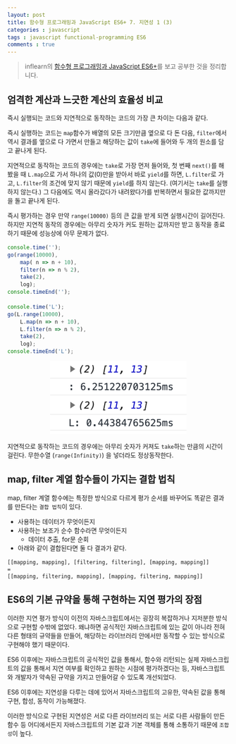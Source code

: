```yaml
---
layout: post
title: 함수형 프로그래밍과 JavaScript ES6+ 7. 지연성 1 (3)
categories : javascript
tags : javascript functional-programming ES6
comments : true
---
```


> inflearn의 [함수형 프로그래밍과 JavaScript ES6+](https://www.inflearn.com/course/functional-es6)를 보고 공부한 것을 정리합니다.

## 엄격한 계산과 느긋한 계산의 효율성 비교

즉시 실행되는 코드와 지연적으로 동작하는 코드의 가장 큰 차이는 다음과 같다.

즉시 실행하는 코드는 `map`함수가 배열의 모든 크기만큼 옆으로 다 돈 다음, `filter`에서 역시 결과를 옆으로 다 가면서 만들고 해당하는 값이 `take`에 들어와 두 개의 원소를 담고 끝나게 된다.

지연적으로 동작하는 코드의 경우에는 `take`로 가장 먼저 들어와, 첫 번째 `next()`를 해 봤을 때 `L.map`으로 가서 하나의 값(0)만을 받아서 바로 `yield`를 하면, `L.filter`로 가고, `L.filter`의 조건에 맞지 않기 때문에 `yield`를 하지 않는다. (여기서는 `take`를 실행하지 않는다.) 그 다음에도 역시 올라갔다가 내려왔다가를 반복하면서 필요한 값까지만을 돌고 끝나게 된다.

즉시 평가하는 경우 만약 `range(10000)` 등의 큰 값을 받게 되면 실행시간이 길어진다. 하지만 지연적 동작의 경우에는 아무리 숫자가 커도 원하는 값까지만 받고 동작을 종료하기 때문에 성능상에 아무 문제가 없다.

```javascript
console.time('');
go(range(10000),
    map( n => n + 10),
    filter(n => n % 2),
    take(2),
    log);
console.timeEnd('');

console.time('L');
go(L.range(10000),
    L.map(n => n + 10),
    L.filter(n => n % 2),
    take(2),
    log);
console.timeEnd('L');
```

<center>
   <figure>
   <img src="/assets/post-img/javascript/jsfunctional9-image1.png" alt="views">
   <figcaption></figcaption>
   </figure>
</center>

지연적으로 동작하는 코드의 경우에는 아무리 숫자가 커져도 `take`하는 만큼의 시간이 걸린다. 무한수열 (`range(Infinity)`) 을 넣더라도 정상동작한다.

## map, filter 계열 함수들이 가지는 결합 법칙

map, filter 계열 함수에는 특정한 방식으로 다르게 평가 순서를 바꾸어도 똑같은 결과를 만든다는 `결합 법칙`이 있다.

- 사용하는 데이터가 무엇이든지
- 사용하는 보조가 순수 함수라면 무엇이든지
  - 데이터 추출, for문 순회
- 아래와 같이 결합된다면 둘 다 결과가 같다.

```
[[mapping, mapping], [filtering, filtering], [mapping, mapping]]
=
[[mapping, filtering, mapping], [mapping, filtering, mapping]]
```

## ES6의 기본 규약을 통해 구현하는 지연 평가의 장점

이러한 지연 평가 방식이 이전의 자바스크립트에서는 굉장히 복잡하거나 지저분한 방식으로 구현할 수밖에 없었다. 왜냐하면 공식적인 자바스크립트에 있는 값이 아니라 전혀 다른 형태의 규약들을 만들어, 해당하는 라이브러리 안에서만 동작할 수 있는 방식으로 구현해야 했기 때문이다.

ES6 이후에는 자바스크립트의 공식적인 값을 통해서, 함수와 리턴되는 실제 자바스크립트의 값을 통해서 지연 여부를 확인하고 원하는 시점에 평가하겠다는 등, 자바스크립트와 개발자가 약속된 규약을 가지고 만들어갈 수 있도록 개선되었다.

ES6 이후에는 지연성을 다루는 데에 있어서 자바스크립트의 고유한, 약속된 값을 통해 구현, 합성, 동작이 가능해졌다.

이러한 방식으로 구현된 지연성은 서로 다른 라이브러리 또는 서로 다른 사람들이 만든 함수 등 어디에서든지 자바스크립트의 기본 값과 기본 객체를 통해 소통하기 때문에 `조합성`이 높다.
